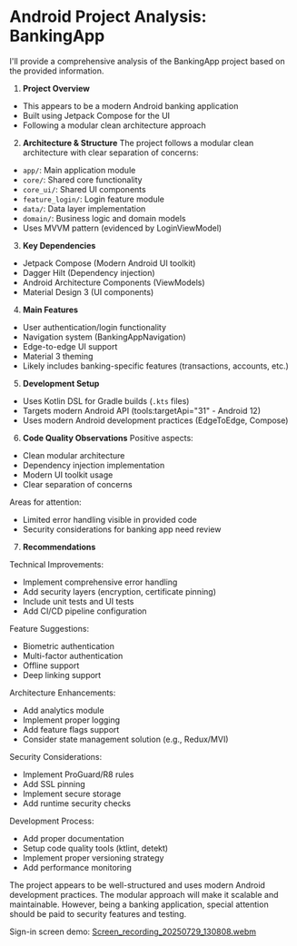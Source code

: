 # Android Project Analysis: BankingApp

I'll provide a comprehensive analysis of the BankingApp project based on the provided information.

1. **Project Overview**
- This appears to be a modern Android banking application
- Built using Jetpack Compose for the UI
- Following a modular clean architecture approach

2. **Architecture & Structure**
The project follows a modular clean architecture with clear separation of concerns:
- `app/`: Main application module
- `core/`: Shared core functionality
- `core_ui/`: Shared UI components
- `feature_login/`: Login feature module
- `data/`: Data layer implementation
- `domain/`: Business logic and domain models
- Uses MVVM pattern (evidenced by LoginViewModel)

3. **Key Dependencies**
- Jetpack Compose (Modern Android UI toolkit)
- Dagger Hilt (Dependency injection)
- Android Architecture Components (ViewModels)
- Material Design 3 (UI components)

4. **Main Features**
- User authentication/login functionality
- Navigation system (BankingAppNavigation)
- Edge-to-edge UI support
- Material 3 theming
- Likely includes banking-specific features (transactions, accounts, etc.)

5. **Development Setup**
- Uses Kotlin DSL for Gradle builds (`.kts` files)
- Targets modern Android API (tools:targetApi="31" - Android 12)
- Uses modern Android development practices (EdgeToEdge, Compose)

6. **Code Quality Observations**
Positive aspects:
- Clean modular architecture
- Dependency injection implementation
- Modern UI toolkit usage
- Clear separation of concerns

Areas for attention:
- Limited error handling visible in provided code
- Security considerations for banking app need review

7. **Recommendations**

Technical Improvements:
- Implement comprehensive error handling
- Add security layers (encryption, certificate pinning)
- Include unit tests and UI tests
- Add CI/CD pipeline configuration

Feature Suggestions:
- Biometric authentication
- Multi-factor authentication
- Offline support
- Deep linking support

Architecture Enhancements:
- Add analytics module
- Implement proper logging
- Add feature flags support
- Consider state management solution (e.g., Redux/MVI)

Security Considerations:
- Implement ProGuard/R8 rules
- Add SSL pinning
- Implement secure storage
- Add runtime security checks

Development Process:
- Add proper documentation
- Setup code quality tools (ktlint, detekt)
- Implement proper versioning strategy
- Add performance monitoring

The project appears to be well-structured and uses modern Android development practices. The modular approach will make it scalable and maintainable. However, being a banking application, special attention should be paid to security features and testing.


Sign-in screen demo:
[Screen_recording_20250729_130808.webm](https://github.com/user-attachments/assets/82deb2ef-7911-4d90-b2e5-16335b8630af)
